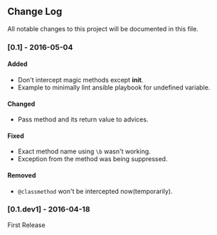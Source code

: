 ## Change Log

All notable changes to this project will be documented in this file.

### [0.1] - 2016-05-04
#### Added
- Don't intercept magic methods except __init__.
- Example to minimally lint ansible playbook for undefined variable.
#### Changed
- Pass method and its return value to advices.
#### Fixed
- Exact method name using `\b` wasn't working.
- Exception from the method was being suppressed.
#### Removed
- `@classmethod` won't be intercepted now(temporarily).

### [0.1.dev1] - 2016-04-18
First Release
